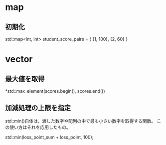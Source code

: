 # map
## 初期化

std::map<int, int> student_score_pairs =
{
    {1, 100},
    {2, 60}
}

# vector
## 最大値を取得

*std::max_element(scores.begin(), scores.end())

## 加減処理の上限を指定
std::min()自体は、渡した数字や配列の中で最も小さい数字を取得する関数。
この使い方はそれを応用したもの。

std::min(loss_point_sum + loss_point, 100);
